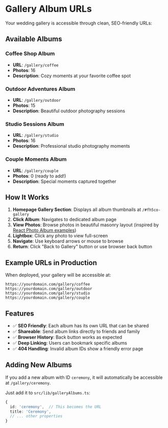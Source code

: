 # Gallery Album URLs

Your wedding gallery is accessible through clean, SEO-friendly URLs:

## Available Albums

### Coffee Shop Album
- **URL**: `/gallery/coffee`
- **Photos**: 16
- **Description**: Cozy moments at your favorite coffee spot

### Outdoor Adventures Album
- **URL**: `/gallery/outdoor`
- **Photos**: 15
- **Description**: Beautiful outdoor photography sessions

### Studio Sessions Album
- **URL**: `/gallery/studio`
- **Photos**: 16
- **Description**: Professional studio photography moments

### Couple Moments Album
- **URL**: `/gallery/couple`
- **Photos**: 0 (ready to add!)
- **Description**: Special moments captured together

## How It Works

1. **Homepage Gallery Section**: Displays all album thumbnails at `/#fh5co-gallery`
2. **Click Album**: Navigates to dedicated album page
3. **View Photos**: Browse photos in beautiful masonry layout (inspired by [React Photo Album examples](https://react-photo-album.com/examples/lightbox))
4. **Lightbox**: Click any photo to view full-screen
5. **Navigate**: Use keyboard arrows or mouse to browse
6. **Return**: Click "Back to Gallery" button or use browser back button

## Example URLs in Production

When deployed, your gallery will be accessible at:

```
https://yourdomain.com/gallery/coffee
https://yourdomain.com/gallery/outdoor
https://yourdomain.com/gallery/studio
https://yourdomain.com/gallery/couple
```

## Features

- ✅ **SEO Friendly**: Each album has its own URL that can be shared
- ✅ **Shareable**: Send album links directly to friends and family
- ✅ **Browser History**: Back button works as expected
- ✅ **Deep Linking**: Users can bookmark specific albums
- ✅ **404 Handling**: Invalid album IDs show a friendly error page

## Adding New Albums

If you add a new album with ID `ceremony`, it will automatically be accessible at `/gallery/ceremony`.

Just add it to `src/lib/galleryAlbums.ts`:

```typescript
{
  id: 'ceremony',  // This becomes the URL
  title: 'Ceremony',
  // ... other properties
}
```

